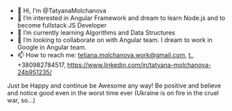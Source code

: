 - 👋 Hi, I’m @TatyanaMolchanova
- 👀 I’m interested in Angular Framework and dream to learn Node.js and to become fullstack JS Developer
- 🌱 I’m currently learning Algorithms and Data Structures
- 💞️ I’m looking to collaborate on with Angular team. I dream to work in Google in Angular team.
- 📫 How to reach me: tetiana.molchanova.work@gmail.com, [t.](https://t.me/tanyasuntulip), +380982784517, https://www.linkedin.com/in/tatyana-molchanova-24b951235/
<!---
TatyanaMolchanova/TatyanaMolchanova is a ✨ special ✨ repository because its `README.md` (this file) appears on your GitHub profile.
You can click the Preview link to take a look at your changes.
--->
Just be Happy and continue be Awesome any way! Be positive and believe and notice good even in the worst time ever (Ukraine is on fire in the cruel war, so...)
